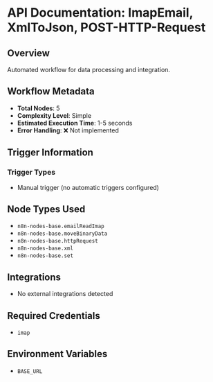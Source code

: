 # API Documentation: ImapEmail, XmlToJson, POST-HTTP-Request

## Overview
Automated workflow for data processing and integration.

## Workflow Metadata
- **Total Nodes**: 5
- **Complexity Level**: Simple
- **Estimated Execution Time**: 1-5 seconds
- **Error Handling**: ❌ Not implemented

## Trigger Information
### Trigger Types
- Manual trigger (no automatic triggers configured)

## Node Types Used
- `n8n-nodes-base.emailReadImap`
- `n8n-nodes-base.moveBinaryData`
- `n8n-nodes-base.httpRequest`
- `n8n-nodes-base.xml`
- `n8n-nodes-base.set`

## Integrations
- No external integrations detected

## Required Credentials
- `imap`

## Environment Variables
- `BASE_URL`
